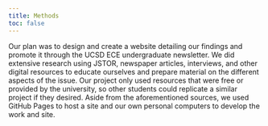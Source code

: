 ```yaml
---
title: Methods
toc: false
---
```


Our plan was to design and create a website detailing our findings and promote it through the UCSD ECE undergraduate newsletter. We did extensive research using JSTOR, newspaper articles, interviews, and other digital resources to educate ourselves and prepare material on the different aspects of the issue. Our project only used resources that were free or provided by the university, so other students could replicate a similar project if they desired. Aside from the aforementioned sources, we used GitHub Pages to host a site and our own personal computers to develop the work and site.
